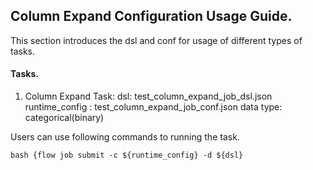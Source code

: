 ## Column Expand Configuration Usage Guide.

This section introduces the dsl and conf for usage of different types of tasks.


#### Tasks.

1. Column Expand Task:
    dsl: test_column_expand_job_dsl.json
    runtime_config : test_column_expand_job_conf.json
    data type: categorical(binary)

Users can use following commands to running the task.

    bash {flow job submit -c ${runtime_config} -d ${dsl}
